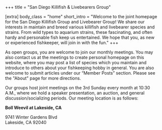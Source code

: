 +++
title = "San Diego Killifish & Livebearers Group"

[extra]
body_class = "home"
short_intro = "Welcome to the joint homepage for the San Diego Killifish Group and Livebearer Group! We share our interests in maintain and breed various killifish and livebearer species and strains. From wild types to aquarium strains, these fascinating, and often hardy and personable fish keep us entertained. We hope that you, as new or experienced fishkeeper, will join in with the fun."
+++

As open groups, you are welcome to join our monthly meetings. You may also contact us at the meetings to create personal homepage on this website, where you may post a list of species which you maintain and introduce to others about your fishkeeping hobby in general.
You are also welcome to submit articles under our “Member Posts” section. Please see the "About" page for more directions.

Our groups host joint meetings on the 3rd Sunday every month at 10:30 A.M., where we hold a speaker presentation, an auction, and general discussion/socializing periods. Our meeting location is as follows:

**Boll Weevil at Lakeside, CA**

9741 Winter Gardens Blvd  
Lakeside, CA 92040  

<script>
  function initMap() {
    const location = { lat: 32.85515, lng: -116.93069 };
    const map = new google.maps.Map(document.getElementById("google-map"), {
      zoom: 15,
      center: location,
    });
    const marker = new google.maps.Marker({
      position: location,
      map: map,
    });
  }
</script>

<div id="google-map"></div>

<script async
    src="https://maps.googleapis.com/maps/api/js?key=AIzaSyAc83juZfJRTp4e-GXBEHVkw5eKq1_-2uY&callback=initMap">
</script>
